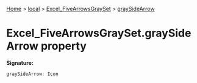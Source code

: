 [Home](./index) &gt; [local](local.md) &gt; [Excel\_FiveArrowsGraySet](local.excel_fivearrowsgrayset.md) &gt; [graySideArrow](local.excel_fivearrowsgrayset.graysidearrow.md)

# Excel\_FiveArrowsGraySet.graySideArrow property


**Signature:**
```javascript
graySideArrow: Icon
```
